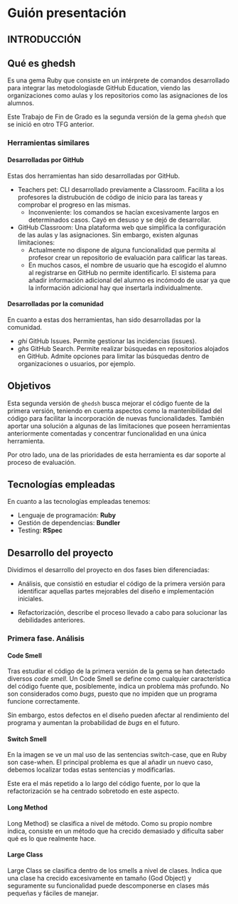 # Guión presentación

## INTRODUCCIÓN

## Qué es ghedsh

Es una gema Ruby que consiste en un intérprete de comandos desarrollado para integrar las metodologíasde GitHub Education, viendo las organizaciones como aulas y los repositorios como las asignaciones de los alumnos.

Este Trabajo de Fin de Grado es la segunda versión de la gema `ghedsh` que se inició en otro TFG anterior.

### Herramientas similares

#### Desarrolladas por GitHub

Estas dos herramientas han sido desarrolladas por GitHub.

* Teachers pet: CLI desarrollado previamente a Classroom. Facilita a los profesores la distrubución de código de inicio para las tareas y comprobar el progreso en las mismas.
  * Inconveniente: los comandos se hacían excesivamente largos en determinados casos. Cayó en desuso y se dejó de desarrollar.
* GitHub Classroom: Una plataforma web que simplifica la configuración de las aulas y las asignaciones. Sin embargo, existen algunas limitaciones:
  * Actualmente no dispone de alguna funcionalidad que permita al profesor crear un repositorio de evaluación para calificar las tareas.
  * En muchos casos, el nombre de usuario que ha escogido el alumno al registrarse en GitHub no permite identificarlo. El sistema para añadir información adicional del alumno es incómodo de usar ya que la información adicional hay que insertarla individualmente.

#### Desarrolladas por la comunidad

En cuanto a estas dos herramientas, han sido desarrolladas por la comunidad.

* *ghi* GitHub Issues. Permite gestionar las incidencias (issues).
* *ghs* GitHub Search. Permite realizar búsquedas en repositorios alojados en GitHub. Admite opciones para limitar las búsquedas dentro de organizaciones o usuarios, por ejemplo.

## Objetivos

Esta segunda versión de `ghedsh` busca mejorar el código fuente de la primera versión, teniendo en cuenta aspectos como la mantenibilidad del código para facilitar la incorporación de nuevas funcionalidades. También aportar una solución a algunas de las limitaciones que poseen herramientas anteriormente comentadas y concentrar funcionalidad en una única herramienta.

Por otro lado, una de las prioridades de esta herramienta es dar soporte al proceso de evaluación.

## Tecnologías empleadas

En cuanto a las tecnologías empleadas tenemos:

* Lenguaje de programación: **Ruby**
* Gestión de dependencias: **Bundler**
* Testing: **RSpec**

## Desarrollo del proyecto

Dividimos el desarrollo del proyecto en dos fases bien diferenciadas:

* Análisis, que consistió en estudiar el código de la primera versión para identificar aquellas partes mejorables del diseño e implementación iniciales.

* Refactorización, describe el proceso llevado a cabo para solucionar las debilidades anteriores.

### Primera fase. Análisis

#### Code Smell

Tras estudiar el código de la primera versión de la gema se han detectado diversos *code smell*.
Un Code Smell se define como cualquier característica del código fuente que, posiblemente, indica un problema más profundo.
No son considerados como *bugs*, puesto que no impiden que un programa funcione correctamente.

Sin embargo, estos defectos en el diseño pueden afectar al rendimiento del programa y aumentan la probabilidad de *bugs* en el futuro.

#### Switch Smell

En la imagen se ve un mal uso de las sentencias switch-case, que en Ruby son case-when. El principal problema es que al añadir un nuevo caso, debemos localizar todas estas sentencias y modificarlas.

Este era el más repetido a lo largo del código fuente, por lo que la refactorización se ha centrado sobretodo en este aspecto.

#### Long Method

Long Method} se clasifica a nivel de método. Como su propio nombre indica, consiste en un método que ha crecido demasiado y dificulta saber qué es lo que realmente hace.

#### Large Class

Large Class se clasifica dentro de los smells a nivel de clases. Indica que una clase ha crecido excesivamente en tamaño (God Object) y seguramente su funcionalidad puede descomponerse en clases más pequeñas y fáciles de manejar.
